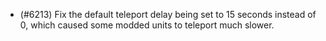 - (#6213) Fix the default teleport delay being set to 15 seconds instead of 0, which caused some modded units to teleport much slower.

